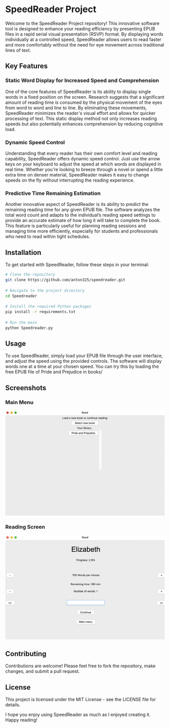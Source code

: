 # SpeedReader Project

Welcome to the SpeedReader Project repository! This innovative software tool is designed to enhance your reading efficiency by presenting EPUB files in a rapid serial visual presentation (RSVP) format. By displaying words individually at a controlled speed, SpeedReader allows users to read faster and more comfortably without the need for eye movement across traditional lines of text.

## Key Features

### **Static Word Display for Increased Speed and Comprehension**

One of the core features of SpeedReader is its ability to display single words in a fixed position on the screen. Research suggests that a significant amount of reading time is consumed by the physical movement of the eyes from word to word and line to line. By eliminating these movements, SpeedReader minimizes the reader's visual effort and allows for quicker processing of text. This static display method not only increases reading speeds but also potentially enhances comprehension by reducing cognitive load.

### **Dynamic Speed Control**

Understanding that every reader has their own comfort level and reading capability, SpeedReader offers dynamic speed control. Just use the arrow keys on your keyboard to adjust the speed at which words are displayed in real time. Whether you're looking to breeze through a novel or spend a little extra time on denser material, SpeedReader makes it easy to change speeds on the fly without interrupting the reading experience.

### **Predictive Time Remaining Estimation**

Another innovative aspect of SpeedReader is its ability to predict the remaining reading time for any given EPUB file. The software analyzes the total word count and adapts to the individual’s reading speed settings to provide an accurate estimate of how long it will take to complete the book. This feature is particularly useful for planning reading sessions and managing time more efficiently, especially for students and professionals who need to read within tight schedules.

## Installation

To get started with SpeedReader, follow these steps in your terminal:

```bash
# Clone the repository
git clone https://github.com/anton325/speedreader.git

# Navigate to the project directory
cd Speedreader

# Install the required Python packages
pip install -r requirements.txt

# Run the main
python Speedreader.py
```
## Usage

To use SpeedReader, simply load your EPUB file through the user interface, and adjust the speed using the provided controls. The software will display words one at a time at your chosen speed. You can try this by loading the free EPUB file of Pride and Prejudice in books/

## Screenshots

### Main Menu
![Main Menu](images/title_screen.png "Main Menu of SpeedReader")

### Reading Screen
![Reading Screen](images/read.png "Reading Screen in SpeedReader")

## Contributing

Contributions are welcome! Please feel free to fork the repository, make changes, and submit a pull request.

## License

This project is licensed under the MIT License - see the LICENSE file for details.

I hope you enjoy using SpeedReader as much as I enjoyed creating it. Happy reading!
